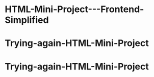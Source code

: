 # HTML-Mini-Project---Frontend-Simplified
# Trying-again-HTML-Mini-Project
# Trying-again-HTML-Mini-Project
